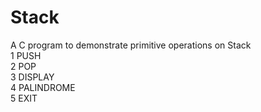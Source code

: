 # Stack

A C program to demonstrate primitive operations on Stack                    
1 PUSH                  
2 POP                   
3 DISPLAY                      
4 PALINDROME                    
5 EXIT                    

